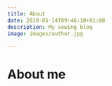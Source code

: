 ```yaml
---
title: About
date: 2019-05-14T09:46:10+01:00
description: My sewing blog
image: images/author.jpg

---
```

# About me